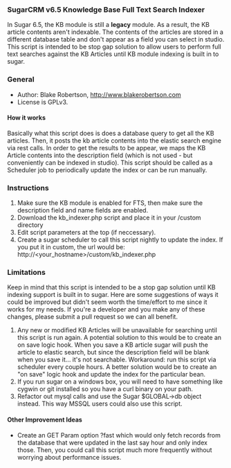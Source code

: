 ### SugarCRM v6.5 Knowledge Base Full Text Search Indexer

In Sugar 6.5, the KB module is still a __legacy__ module.  As a result, the KB article contents aren't indexable.
The contents of the articles are stored in a different database table and don't appear as a field you can select in studio.
This script is intended to be stop gap solution to allow users to perform full text searches against the KB Articles
until KB module indexing is built in to sugar.

### General
 * Author: Blake Robertson, <http://www.blakerobertson.com>
 * License is GPLv3.


#### How it works
Basically what this script does is does a database query to get all the KB articles.  Then, it posts the kb article contents
into the elastic search engine via rest calls.  In order to get the results to be appear, we maps the KB Article contents into
the description field (which is not used - but conveniently can be indexed in studio).  This script should be called as a Scheduler job to periodically
update the index or can be run manually.
  
### Instructions

 1. Make sure the KB module is enabled for FTS, then make sure the description field and name fields are enabled.
 2. Download the kb_indexer.php script and place it in your /custom directory
 3. Edit script parameters at the top (if neccessary).
 4. Create a sugar scheduler to call this script nightly to update the index.  If you put it in custom, the url would be: http://<your_hostname>/custom/kb_indexer.php
 
### Limitations

Keep in mind that this script is intended to be a stop gap solution until KB indexing support is built in to sugar.
Here are some suggestions of ways it could be improved but didn't seem worth the time/effort to me since it works for my needs.  If you're a developer and you make any of these changes, please submit a pull request so we can all benefit.

 1. Any new or modified KB Articles will be unavailable for searching until this script is run again.  A potential solution
 to this would be to create an on save logic hook.   When you save a KB article sugar will push the article to elastic search, but
 since the description field will be blank when you save it... it's not searchable.  Workaround: run this script via scheduler every couple hours.
 A better solution would be to create an "on save" logic hook and update the index for the particular bean.
 2. If you run sugar on a windows box, you will need to have something like cygwin or git installed so you have a curl binary on your path.
 3. Refactor out mysql calls and use the Sugar $GLOBAL->db object instead.  This way MSSQL users could also use this script.

#### Other Improvement Ideas

 * Create an GET Param option ?fast which would only fetch records from the database that were updated in the last say hour and only index those.  Then, you could call this script much more frequently without worrying about performance issues.